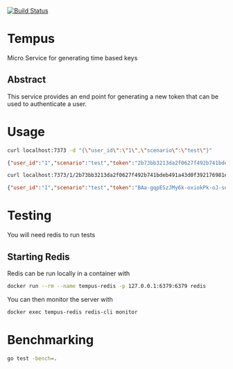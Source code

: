 [![Build Status](https://travis-ci.org/roundpartner/tempus.svg?branch=master)](https://travis-ci.org/roundpartner/tempus)
# Tempus
Micro Service for generating time based keys
## Abstract
This service provides an end point for generating a new token that can be used to authenticate a user.
# Usage
```bash
curl localhost:7373 -d "{\"user_id\":\"1\",\"scenario\":\"test\"}"
```
```json
{"user_id":"1","scenario":"test","token":"2b73bb3213da2f0627f492b741bdeb491a43d0f392176981e4138924147ca0d7"}
```
```bash
curl localhost:7373/1/2b73bb3213da2f0627f492b741bdeb491a43d0f392176981e4138924147ca0d7
```

```json
{"user_id":"1","scenario":"test","token":"BAa-gqpESzJMy6k-oxiokPk-oJ-sejqzgmdSQ0pHXdz3dwTg9wXImWT3_hBKyhgS"}
```
# Testing
You will need redis to run tests
## Starting Redis
Redis can be run locally in a container with
```bash
docker run --rm --name tempus-redis -p 127.0.0.1:6379:6379 redis
```
You can then monitor the server with
```bash
docker exec tempus-redis redis-cli monitor
```
# Benchmarking
```bash
go test -bench=.
```

